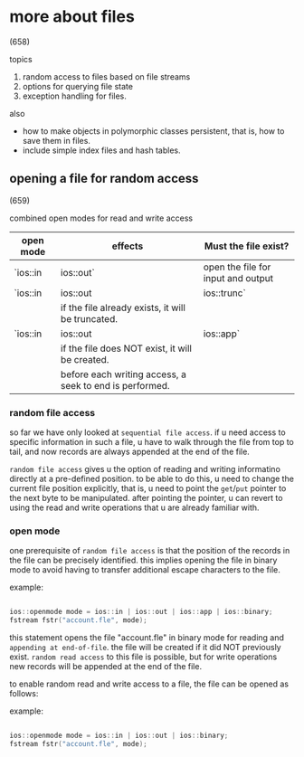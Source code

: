 # more about files

(658)

topics

1. random access to files based on file streams
2. options for querying file state
3. exception handling for files.

also

- how to make objects in polymorphic classes persistent, that is, how to save them in files.
- include simple index files and hash tables.

## opening a file for random access

(659)

combined open modes for read and write access

| open mode                         | effects                                                   | Must the file exist? |
|-----------------------------------|-----------------------------------------------------------|----------------------|
| `ios::in | ios::out`              | open the file for input and output                        | yes                  |
| `ios::in | ios::out | ios::trunc` | open the file for input and output.                       | no                   |
|                                   | if the file already exists, it will be truncated.         |                      |
| `ios::in | ios::out | ios::app`   | open the file for input and output.                       | no                   |
|                                   | if the file does NOT exist, it will be created.           |                      |
|                                   | before each writing access, a seek to end is performed.   |                      |

### random file access

so far we have only looked at `sequential file access`. if u need access to specific information in such a file, u have to walk through the file from top to tail, and now records are always appended at the end of the file.

`random file access` gives u the option of reading and writing informatino directly at a pre-defined position. to be able to do this, u need to change the current file position explicitly, that is, u need to point the `get`/`put` pointer to the next byte to be manipulated. after pointing the pointer, u can revert to using the read and write operations that u are already familiar with.

### open mode

one prerequisite of `random file access` is that the position of the records in the file can be precisely identified. this implies opening the file in binary mode to avoid having to transfer additional escape characters to the file.

example:

```c++

ios::openmode mode = ios::in | ios::out | ios::app | ios::binary;
fstream fstr("account.fle", mode);

```

this statement opens the file "account.fle" in binary mode for reading and `appending at end-of-file`. the file will be created if it did NOT previously exist. `random read access` to this file is possible, but for write operations new records will be appended at the end of the file.

to enable random read and write access to a file, the file can be opened as follows:

example:

```c++

ios::openmode mode = ios::in | ios::out | ios::binary;
fstream fstr("account.fle", mode);

```